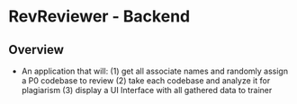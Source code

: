 # RevReviewer - Backend

## Overview
- An application that will:
(1) get all associate names and randomly assign a P0 codebase to review
(2) take each codebase and analyze it for plagiarism
(3) display a UI Interface with all gathered data to trainer
